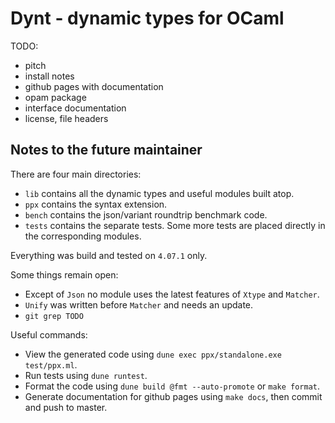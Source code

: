Dynt - dynamic types for OCaml
==============================

TODO:
* pitch
* install notes
* github pages with documentation
* opam package
* interface documentation
* license, file headers

## Notes to the future maintainer

There are four main directories:

* `lib` contains all the dynamic types and useful modules built atop.
* `ppx` contains the syntax extension.
* `bench` contains the json/variant roundtrip benchmark code.
* `tests` contains the separate tests. Some more tests are placed
  directly in the corresponding modules.

Everything was build and tested on `4.07.1` only.

Some things remain open:

* Except of `Json` no module uses the latest features of `Xtype` and
  `Matcher`.
* `Unify` was written before `Matcher` and needs an update.
* `git grep TODO`

Useful commands:

* View the generated code using
  `dune exec ppx/standalone.exe test/ppx.ml`.
* Run tests using `dune runtest`.
* Format the code using `dune build @fmt --auto-promote` or
  `make format`.
* Generate documentation for github pages using `make docs`, then commit
  and push to master.
